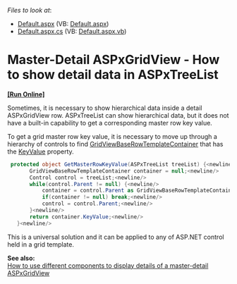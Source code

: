 <!-- default file list -->
*Files to look at*:

* [Default.aspx](./CS/WebSite/Default.aspx) (VB: [Default.aspx](./VB/WebSite/Default.aspx))
* [Default.aspx.cs](./CS/WebSite/Default.aspx.cs) (VB: [Default.aspx.vb](./VB/WebSite/Default.aspx.vb))
<!-- default file list end -->
# Master-Detail ASPxGridView - How to show detail data in ASPxTreeList
<!-- run online -->
**[[Run Online]](https://codecentral.devexpress.com/e3538/)**
<!-- run online end -->


<p>Sometimes, it is necessary to show hierarchical data inside a detail ASPxGridView row. ASPxTreeList can show hierarchical data, but it does not have a built-in capability to get a corresponding master row key value. </p><p>To get a grid master row key value, it is necessary to move up through a hierarchy of controls to find <a href="http://documentation.devexpress.com/#AspNet/DevExpressWebASPxGridViewGridViewBaseRowTemplateContainerMembersTopicAll"><u>GridViewBaseRowTemplateContainer</u></a> that has the <a href="http://documentation.devexpress.com/#AspNet/DevExpressWebASPxGridViewGridViewBaseRowTemplateContainer_KeyValuetopic"><u>KeyValue</u></a> property. </p>

```cs
 protected object GetMasterRowKeyValue(ASPxTreeList treeList) {<newline/>
       GridViewBaseRowTemplateContainer container = null;<newline/>
       Control control = treeList;<newline/>
       while(control.Parent != null) {<newline/>
           container = control.Parent as GridViewBaseRowTemplateContainer;<newline/>
           if(container != null) break;<newline/>
           control = control.Parent;<newline/>
       }<newline/>
       return container.KeyValue;<newline/>
   }<newline/>

```

<p>This is a universal solution and it can be applied to any of ASP.NET control held in a grid template.</p><p><strong>See a</strong><strong>l</strong><strong>s</strong><strong>o:</strong><br />
<a href="https://www.devexpress.com/Support/Center/p/E3604">How to use different components to display details of a master-detail ASPxGridView </a></p>

<br/>


